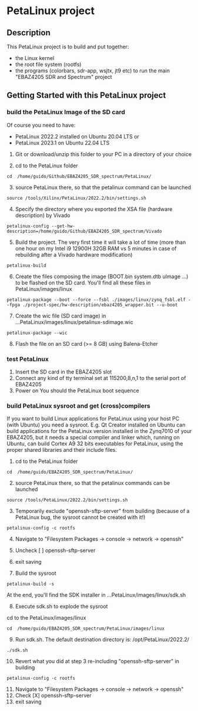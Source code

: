 # PetaLinux project
 
## Description

This PetaLinux project is to build and put together:
* the Linux kernel
* the root file system (rootfs)
* the programs (colorbars, sdr-app, wsjtx, jt9 etc)
to run the main "EBAZ4205 SDR and Spectrum" project

## Getting Started with this PetaLinux project

### build the PetaLinux Image of the SD card

Of course you need to have:
* PetaLinux 2022.2 installed on Ubuntu 20.04 LTS or 
* PetaLinux 2023.1 on Ubuntu 22.04 LTS

1. Git or download/unzip this folder to your PC in a directory of your choice

2. cd to the PetaLinux folder
```
cd  /home/guido/Github/EBAZ4205_SDR_spectrum/PetaLinux/ 
```
3. source PetaLinux there, so that the petalinux command can be launched
```
source /tools/Xilinx/PetaLinux/2022.2/bin/settings.sh 
```
4. Specify the directory where you exported the XSA file (hardware description) by Vivado
```
petalinux-config --get-hw-description=/home/guido/Github/EBAZ4205_SDR_spectrum/Vivado
```

5. Build the project. The very first time it will take a lot of time (more than one hour on my Intel i9 12900H 32GB RAM vs 5 minutes in case of rebuilding after a Vivado hardware modification)
```
petalinux-build
```
6. Create the files composing the image (BOOT.bin system.dtb uImage ...) to be flashed on the SD card. You'll find all these files in PetaLinux/images/linux
```
petalinux-package --boot --force --fsbl ./images/linux/zynq_fsbl.elf --fpga ./project-spec/hw-description/ebaz4205_wrapper.bit --u-boot
```
7. Create the wic file (SD card image) in ...PetaLinux/images/linux/petalinux-sdimage.wic
```
petalinux-package --wic
```
8. Flash the file on an SD card (>= 8 GB) using Balena-Etcher

### test PetaLinux

1. Insert the SD card in the EBAZ4205 slot
2. Connect any kind of tty terminal set at 115200,8,n,1 to the serial port of EBAZ4205
3. Power on
You should the PetaLinux boot sequence

### build PetaLinux sysroot and get (cross)compilers

If you want to build Linux applications for PetaLinux using your host PC (with Ubuntu) you need a sysroot. E.g. Qt Creator installed on Ubuntu can build applications for the PetaLinux version installed in the Zynq7010 of your EBAZ4205, but it needs a special compiler and linker which, running on Ubuntu, can build Cortex A9 32 bits executables for PetaLinux, using the proper shared libraries and their include files. 

1. cd to the PetaLinux folder
```
cd  /home/guido/EBAZ4205_SDR_spectrum/PetaLinux/ 
```
2. source PetaLinux there, so that the petalinux commands can be launched
```
source /tools/PetaLinux/2022.2/bin/settings.sh 
```

3. Temporarily exclude "openssh-sftp-server" from building (because of a PetaLinux bug, the sysroot cannot be created with it!)
```
petalinux-config -c rootfs 
```
4. Navigate to "Filesystem Packages  → console  → network  → openssh"
5. Uncheck [ ] openssh-sftp-server 
6. exit saving

7. Build the sysroot
```
petalinux-build -s
```
At the end, you'll find the SDK installer in ...PetaLinux/images/linux/sdk.sh

8. Execute sdk.sh to explode the sysroot

cd to the PetaLinux/images/linux
```
cd  /home/guido/EBAZ4205_SDR_spectrum/PetaLinux/images/linux
```
9. Run sdk.sh. The default destination directory is: /opt/PetaLinux/2022.2/
```
./sdk.sh
```
10. Revert what you did at step 3 re-including "openssh-sftp-server" in building
```
petalinux-config -c rootfs 
```
11. Navigate to "Filesystem Packages  → console  → network  → openssh"
12. Check [X] openssh-sftp-server 
13. exit saving
